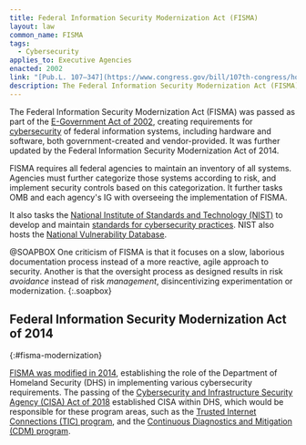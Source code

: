 ```yaml
---
title: Federal Information Security Modernization Act (FISMA)
layout: law
common_name: FISMA
tags:
  - Cybersecurity
applies_to: Executive Agencies
enacted: 2002
link: "[Pub.L. 107–347](https://www.congress.gov/bill/107th-congress/house-bill/3844/text)"
description: The Federal Information Security Modernization Act (FISMA) created requirements for cybersecurity of federal information systems, including hardware and software, both government-created and vendor-provided.
---
```


The Federal Information Security Modernization Act (FISMA) was passed as part of the [E-Government Act of 2002](/laws/e-government-act/), creating requirements for [cybersecurity](/policies/cybersecurity/) of federal information systems, including hardware and software, both government-created and vendor-provided. It was further updated by the Federal Information Security Modernization Act of 2014.

FISMA requires all federal agencies to maintain an inventory of all systems. Agencies must further categorize those systems according to risk, and implement security controls based on this categorization. It further tasks OMB and each agency's IG with overseeing the implementation of FISMA.

It also tasks the [National Institute of Standards and Technology (NIST)](/info/policymaking-offices/#nist) to develop and maintain [standards for cybersecurity practices](https://www.nist.gov/cybersecurity). NIST also hosts the [National Vulnerability Database](https://nvd.nist.gov/).

@SOAPBOX One criticism of FISMA is that it focuses on a slow, laborious documentation process instead of a more reactive, agile approach to security. Another is that the oversight process as designed results in risk *avoidance* instead of risk *management*, disincentivizing experimentation or modernization.
{:.soapbox}

## Federal Information Security Modernization Act of 2014
{:#fisma-modernization}

[FISMA was modified in 2014](https://www.congress.gov/bill/113th-congress/senate-bill/2521), establishing the role of the Department of Homeland Security (DHS) in implementing various cybersecurity requirements. The passing of the [Cybersecurity and Infrastructure Security Agency (CISA) Act of 2018](https://www.congress.gov/bill/115th-congress/house-bill/3359) established CISA within DHS, which would be responsible for these program areas, such as the [Trusted Internet Connections (TIC) program](/policies/cybersecurity#tic-einstein), and the [Continuous Diagnostics and Mitigation (CDM) program](/policies/cybersecurity#cdm).
